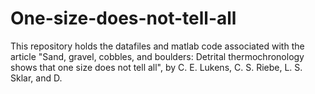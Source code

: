 # One-size-does-not-tell-all
This repository holds the datafiles and matlab code associated with the article "Sand, gravel, cobbles, and boulders: Detrital thermochronology shows that one size does not tell all", by C. E. Lukens, C. S. Riebe, L. S. Sklar, and D. 
